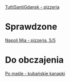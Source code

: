 [TuttiSantiGdansk - pizzeria](https://www.facebook.com/TuttiSantiGdansk/)



# Sprawdzone

[Napoli Mia - pizzeria, 5/5](https://www.facebook.com/ristorantepizzerianapolimia/)

# Do obczajenia

[Po maśle - kubańskie kanapki](https://www.facebook.com/pomasle/)
